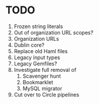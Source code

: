# TODO

1. Frozen string literals
2. Out of organization URL scopes?
  1. Organization URLs
3. Dublin core?
4. Replace old Haml files
5. Legacy input types
6. Legacy Gemfiles?
7. Investigate full removal of
   1. Scavenger hunt
   2. Bookmarklet
   3. MySQL migrator
8. Cut over to Circle pipelines
